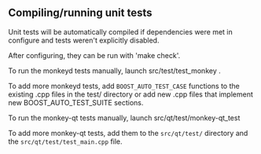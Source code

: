 Compiling/running unit tests
------------------------------------

Unit tests will be automatically compiled if dependencies were met in configure
and tests weren't explicitly disabled.

After configuring, they can be run with 'make check'.

To run the monkeyd tests manually, launch src/test/test_monkey .

To add more monkeyd tests, add `BOOST_AUTO_TEST_CASE` functions to the existing
.cpp files in the test/ directory or add new .cpp files that
implement new BOOST_AUTO_TEST_SUITE sections.

To run the monkey-qt tests manually, launch src/qt/test/monkey-qt_test

To add more monkey-qt tests, add them to the `src/qt/test/` directory and
the `src/qt/test/test_main.cpp` file.
